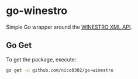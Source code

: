 # go-winestro

Simple Go wrapper around the [WINESTRO XML API](https://nephele-s5.de/DEVCENTER/docs/xml_22.0.php).

## Go Get
To get the package, execute:

```bash
go get -u github.com/nico0302/go-winestro
```

